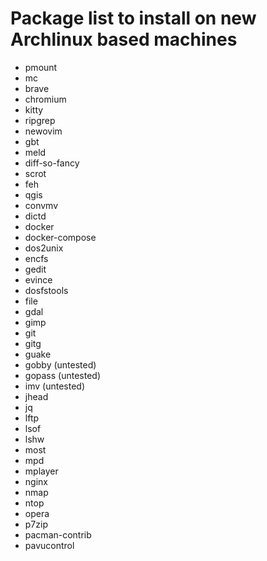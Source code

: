 # Package list to install on new Archlinux based machines

- pmount
- mc
- brave
- chromium
- kitty
- ripgrep
- newovim
- gbt
- meld
- diff-so-fancy
- scrot
- feh
- qgis
- convmv
- dictd
- docker
- docker-compose
- dos2unix
- encfs
- gedit
- evince
- dosfstools
- file
- gdal
- gimp
- git
- gitg
- guake
- gobby (untested)
- gopass (untested)
- imv (untested)
- jhead
- jq
- lftp
- lsof
- lshw
- most
- mpd
- mplayer
- nginx
- nmap
- ntop
- opera
- p7zip
- pacman-contrib
- pavucontrol

